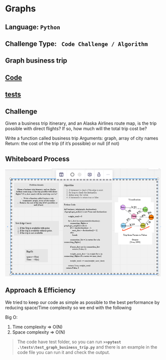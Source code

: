 # Graphs

## Language: `Python`
## Challenge Type: ` Code Challenge / Algorithm`


## Graph business trip

## [Code](https://github.com/mohammad-alshish/data-structures-and-algorithms/blob/main/graph_business_trip/graph_business_trip.py)
## [tests](https://github.com/mohammad-alshish/data-structures-and-algorithms/blob/main/tests/test_graph_business_trip.py)


## Challenge

Given a business trip itinerary, and an Alaska Airlines route map, is the trip possible with direct flights? If so, how much will the total trip cost be?

Write a function called business trip
Arguments: graph, array of city names
Return: the cost of the trip (if it’s possible) or null (if not)

## Whiteboard Process
![](ccccccc7.png)

## Approach & Efficiency
We tried to keep our code as simple as possible to the best performance by reducing space/Time complexity
so we end with the following

Big O:
1. Time complexity => O(N) 
2. Space complexity => O(N)

> The code have test folder, so you can run **`>>pytest .\tests\test_graph_business_trip.py`** and there is an example in the code file you can run it and check the output.